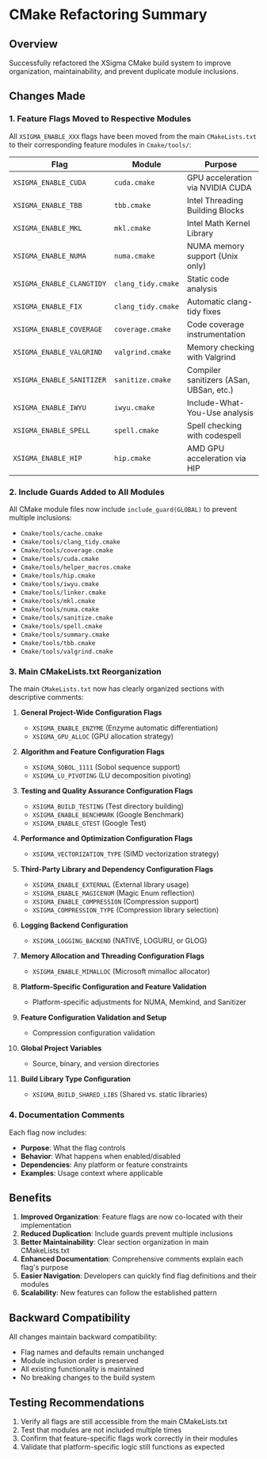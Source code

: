 # CMake Refactoring Summary

## Overview
Successfully refactored the XSigma CMake build system to improve organization, maintainability, and prevent duplicate module inclusions.

## Changes Made

### 1. Feature Flags Moved to Respective Modules

All `XSIGMA_ENABLE_XXX` flags have been moved from the main `CMakeLists.txt` to their corresponding feature modules in `Cmake/tools/`:

| Flag | Module | Purpose |
|------|--------|---------|
| `XSIGMA_ENABLE_CUDA` | `cuda.cmake` | GPU acceleration via NVIDIA CUDA |
| `XSIGMA_ENABLE_TBB` | `tbb.cmake` | Intel Threading Building Blocks |
| `XSIGMA_ENABLE_MKL` | `mkl.cmake` | Intel Math Kernel Library |
| `XSIGMA_ENABLE_NUMA` | `numa.cmake` | NUMA memory support (Unix only) |
| `XSIGMA_ENABLE_CLANGTIDY` | `clang_tidy.cmake` | Static code analysis |
| `XSIGMA_ENABLE_FIX` | `clang_tidy.cmake` | Automatic clang-tidy fixes |
| `XSIGMA_ENABLE_COVERAGE` | `coverage.cmake` | Code coverage instrumentation |
| `XSIGMA_ENABLE_VALGRIND` | `valgrind.cmake` | Memory checking with Valgrind |
| `XSIGMA_ENABLE_SANITIZER` | `sanitize.cmake` | Compiler sanitizers (ASan, UBSan, etc.) |
| `XSIGMA_ENABLE_IWYU` | `iwyu.cmake` | Include-What-You-Use analysis |
| `XSIGMA_ENABLE_SPELL` | `spell.cmake` | Spell checking with codespell |
| `XSIGMA_ENABLE_HIP` | `hip.cmake` | AMD GPU acceleration via HIP |

### 2. Include Guards Added to All Modules

All CMake module files now include `include_guard(GLOBAL)` to prevent multiple inclusions:

- `Cmake/tools/cache.cmake`
- `Cmake/tools/clang_tidy.cmake`
- `Cmake/tools/coverage.cmake`
- `Cmake/tools/cuda.cmake`
- `Cmake/tools/helper_macros.cmake`
- `Cmake/tools/hip.cmake`
- `Cmake/tools/iwyu.cmake`
- `Cmake/tools/linker.cmake`
- `Cmake/tools/mkl.cmake`
- `Cmake/tools/numa.cmake`
- `Cmake/tools/sanitize.cmake`
- `Cmake/tools/spell.cmake`
- `Cmake/tools/summary.cmake`
- `Cmake/tools/tbb.cmake`
- `Cmake/tools/valgrind.cmake`

### 3. Main CMakeLists.txt Reorganization

The main `CMakeLists.txt` now has clearly organized sections with descriptive comments:

1. **General Project-Wide Configuration Flags**
   - `XSIGMA_ENABLE_ENZYME` (Enzyme automatic differentiation)
   - `XSIGMA_GPU_ALLOC` (GPU allocation strategy)

2. **Algorithm and Feature Configuration Flags**
   - `XSIGMA_SOBOL_1111` (Sobol sequence support)
   - `XSIGMA_LU_PIVOTING` (LU decomposition pivoting)

3. **Testing and Quality Assurance Configuration Flags**
   - `XSIGMA_BUILD_TESTING` (Test directory building)
   - `XSIGMA_ENABLE_BENCHMARK` (Google Benchmark)
   - `XSIGMA_ENABLE_GTEST` (Google Test)

4. **Performance and Optimization Configuration Flags**
   - `XSIGMA_VECTORIZATION_TYPE` (SIMD vectorization strategy)

5. **Third-Party Library and Dependency Configuration Flags**
   - `XSIGMA_ENABLE_EXTERNAL` (External library usage)
   - `XSIGMA_ENABLE_MAGICENUM` (Magic Enum reflection)
   - `XSIGMA_ENABLE_COMPRESSION` (Compression support)
   - `XSIGMA_COMPRESSION_TYPE` (Compression library selection)

6. **Logging Backend Configuration**
   - `XSIGMA_LOGGING_BACKEND` (NATIVE, LOGURU, or GLOG)

7. **Memory Allocation and Threading Configuration Flags**
   - `XSIGMA_ENABLE_MIMALLOC` (Microsoft mimalloc allocator)

8. **Platform-Specific Configuration and Feature Validation**
   - Platform-specific adjustments for NUMA, Memkind, and Sanitizer

9. **Feature Configuration Validation and Setup**
   - Compression configuration validation

10. **Global Project Variables**
    - Source, binary, and version directories

11. **Build Library Type Configuration**
    - `XSIGMA_BUILD_SHARED_LIBS` (Shared vs. static libraries)

### 4. Documentation Comments

Each flag now includes:
- **Purpose**: What the flag controls
- **Behavior**: What happens when enabled/disabled
- **Dependencies**: Any platform or feature constraints
- **Examples**: Usage context where applicable

## Benefits

1. **Improved Organization**: Feature flags are now co-located with their implementation
2. **Reduced Duplication**: Include guards prevent multiple inclusions
3. **Better Maintainability**: Clear section organization in main CMakeLists.txt
4. **Enhanced Documentation**: Comprehensive comments explain each flag's purpose
5. **Easier Navigation**: Developers can quickly find flag definitions and their modules
6. **Scalability**: New features can follow the established pattern

## Backward Compatibility

All changes maintain backward compatibility:
- Flag names and defaults remain unchanged
- Module inclusion order is preserved
- All existing functionality is maintained
- No breaking changes to the build system

## Testing Recommendations

1. Verify all flags are still accessible from the main CMakeLists.txt
2. Test that modules are not included multiple times
3. Confirm that feature-specific flags work correctly in their modules
4. Validate that platform-specific logic still functions as expected

